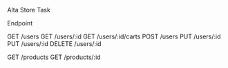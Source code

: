 Alta Store Task 

Endpoint

GET     /users
GET     /users/:id
GET     /users/:id/carts
POST    /users
PUT     /users/:id
PUT     /users/:id
DELETE  /users/:id

GET /products
GET /products/:id
